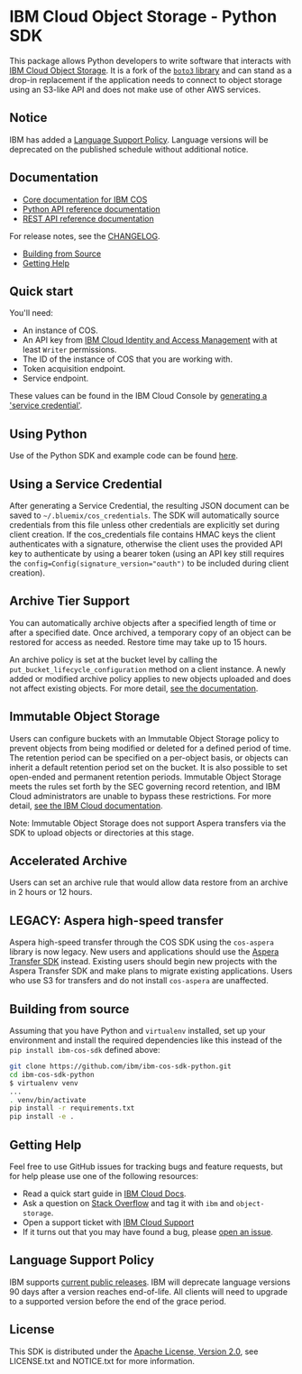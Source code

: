 # IBM Cloud Object Storage - Python SDK

This package allows Python developers to write software that interacts with [IBM Cloud Object Storage](https://cloud.ibm.com/docs/services/cloud-object-storage/about-cos.html). It is a fork of the [`boto3` library](https://github.com/boto/boto3) and can stand as a drop-in replacement if the application needs to connect to object storage using an S3-like API and does not make use of other AWS services.

## Notice

IBM has added a [Language Support Policy](#language-support-policy). Language versions will be deprecated on the published schedule without additional notice.

## Documentation

* [Core documentation for IBM COS](https://cloud.ibm.com/docs/services/cloud-object-storage/getting-started.html)
* [Python API reference documentation](https://ibm.github.io/ibm-cos-sdk-python)
* [REST API reference documentation](https://cloud.ibm.com/docs/services/cloud-object-storage/api-reference/about-api.html)

For release notes, see the [CHANGELOG](CHANGELOG.md).

* [Building from Source](#building-from-source)
* [Getting Help](#getting-help)

## Quick start

You\'ll need:

* An instance of COS.
* An API key from [IBM Cloud Identity and Access Management](https://cloud.ibm.com/docs/iam/users_roles.html) with at least `Writer` permissions.
* The ID of the instance of COS that you are working with.
* Token acquisition endpoint.
* Service endpoint.

These values can be found in the IBM Cloud Console by [generating a \'service credential\'](https://cloud.ibm.com/docs/services/cloud-object-storage/iam/service-credentials.html).

## Using Python

Use of the Python SDK and example code can be found [here](https://cloud.ibm.com/docs/cloud-object-storage?topic=cloud-object-storage-python).

## Using a Service Credential

After generating a Service Credential, the resulting JSON document can be saved to `~/.bluemix/cos_credentials`. The SDK will automatically source credentials from this file unless other credentials are explicitly set during client creation. If the cos_credentials file contains HMAC keys the client authenticates with a signature, otherwise the client uses the provided API key to authenticate by using a bearer token (using an API key still requires the `config=Config(signature_version="oauth")` to be included during client creation).

## Archive Tier Support

You can automatically archive objects after a specified length of time or after a specified date. Once archived, a temporary copy of an object can be restored for access as needed. Restore time may take up to 15 hours.

An archive policy is set at the bucket level by calling the `put_bucket_lifecycle_configuration` method on a client instance. A newly added or modified archive policy applies to new objects uploaded and does not affect existing objects. For more detail, [see the documentation](https://cloud.ibm.com/docs/services/cloud-object-storage/libraries/python.html#python).

## Immutable Object Storage

Users can configure buckets with an Immutable Object Storage policy to prevent objects from being modified or deleted for a defined period of time. The retention period can be specified on a per-object basis, or objects can inherit a default retention period set on the bucket. It is also possible to set open-ended and permanent retention periods. Immutable Object Storage meets the rules set forth by the SEC governing record retention, and IBM Cloud administrators are unable to bypass these restrictions. For more detail, [see the IBM Cloud documentation](https://cloud.ibm.com/docs/services/cloud-object-storage/libraries/python.html#python).

Note: Immutable Object Storage does not support Aspera transfers via the SDK to upload objects or directories at this stage.

## Accelerated Archive

Users can set an archive rule that would allow data restore from an archive in 2 hours or 12 hours.

## LEGACY: Aspera high-speed transfer

Aspera high-speed transfer through the COS SDK using the `cos-aspera` library is now legacy. New users and applications should use the [Aspera Transfer SDK](https://developer.ibm.com/apis/catalog/aspera--aspera-transfer-sdk/Introduction) instead. Existing users should begin new projects with the Aspera Transfer SDK and make plans to migrate existing applications. Users who use S3 for transfers and do not install `cos-aspera` are unaffected.

## Building from source

Assuming that you have Python and `virtualenv` installed, set up your environment and install the required dependencies like this instead of the `pip install ibm-cos-sdk` defined above:

```sh
git clone https://github.com/ibm/ibm-cos-sdk-python.git
cd ibm-cos-sdk-python
$ virtualenv venv
...
. venv/bin/activate
pip install -r requirements.txt
pip install -e .
```

## Getting Help

Feel free to use GitHub issues for tracking bugs and feature requests, but for help please use one of the following resources:

* Read a quick start guide in [IBM Cloud Docs](https://cloud.ibm.com/docs/services/cloud-object-storage/libraries/python.html#python).
* Ask a question on [Stack Overflow](https://stackoverflow.com/) and tag it with `ibm` and `object-storage`.
* Open a support ticket with [IBM Cloud Support](https://cloud.ibm.com/unifiedsupport/supportcenter/)
* If it turns out that you may have found a bug, please [open an issue](https://github.com/ibm/ibm-cos-sdk-python/issues/new).

## Language Support Policy

IBM supports [current public releases](https://devguide.python.org/#status-of-python-branches). IBM will deprecate language versions 90 days after a version reaches end-of-life. All clients will need to upgrade to a supported version before the end of the grace period.

## License

This SDK is distributed under the [Apache License, Version 2.0](http://www.apache.org/licenses/LICENSE-2.0), see LICENSE.txt and NOTICE.txt for more information.
